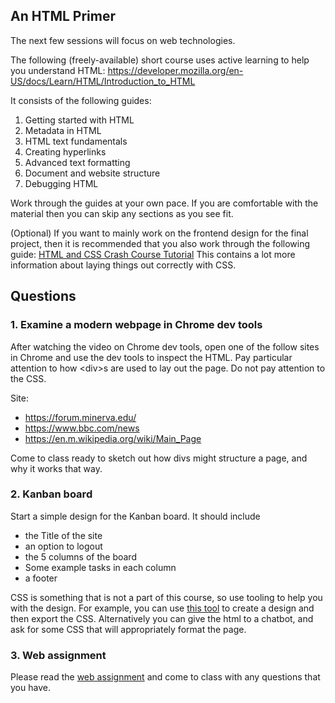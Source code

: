 ## An HTML Primer

The next few sessions will focus on web technologies.

The following (freely-available) short course uses active learning to help you
understand HTML:
https://developer.mozilla.org/en-US/docs/Learn/HTML/Introduction_to_HTML

It consists of the following guides:

1. Getting started with HTML
2. Metadata in HTML
3. HTML text fundamentals
4. Creating hyperlinks
5. Advanced text formatting
6. Document and website structure
7. Debugging HTML

Work through the guides at your own pace. If you are comfortable with the
material then you can skip any sections as you see fit.

(Optional) If you want to mainly work on the frontend design for the final project, then it is recommended
that you also work through the following guide:
[HTML and CSS Crash Course Tutorial](https://www.youtube.com/playlist?list=PL4cUxeGkcC9ivBf_eKCPIAYXWzLlPAm6G)
This contains a lot more information about laying things out correctly with CSS.

## Questions

### 1. Examine a modern webpage in Chrome dev tools

After watching the video on Chrome dev tools, open one of the follow sites in Chrome and use the dev tools to inspect the HTML.
Pay particular attention to how &lt;div&gt;s are used to lay out the page. Do not pay attention to the CSS.

Site:

- https://forum.minerva.edu/
- https://www.bbc.com/news
- https://en.m.wikipedia.org/wiki/Main_Page

Come to class ready to sketch out how divs might structure a page, and why it works that way.

### 2. Kanban board

Start a simple design for the Kanban board. It should include

- the Title of the site
- an option to logout
- the 5 columns of the board
- Some example tasks in each column
- a footer

CSS is something that is not a part of this course, so use tooling to help you with the design. For example, you can use [this tool](https://www.figma.com/) to create a design and then export the CSS. Alternatively you can give the html to a chatbot, and ask for some CSS that will appropriately format the page.

### 3. Web assignment

Please read the [web assignment](../assignments/web_application.md) and come to class with any
questions that you have.

